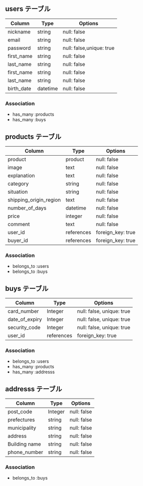 ## users テーブル

| Column      | Type     | Options                  |
| ----------- | -------- | ------------------------ |
| nickname    | string   | null: false              |
| email       | string   | null: false              |
| password    | string   | null: false,unique: true |
| first_name  | string   | null: false              |
| last_name   | string   | null: false              |
| first_name  | string   | null: false              |
| last_name   | string   | null: false              |
| birth_date  | datetime | null: false              |

### Association

- has_many :products
- has_many :buys

## products テーブル

| Column                 | Type       | Options           |
| ---------------------- | ---------- | ----------------- |
| product                | product    | null: false       |
| image                  | text       | null: false       |
| explanation            | text       | null: false       |
| category               | string     | null: false       |
| situation              | string     | null: false       |
| shipping_origin_region | text       | null: false       |
| number_of_days         | datetime   | null: false       |
| price                  | integer    | null: false       |
| comment                | text       | null: false       |
| user_id                | references | foreign_key: true |
| buyer_id               | references | foreign_key: true |

### Association

- belongs_to :users
- belongs_to :buys


## buys テーブル

| Column         | Type       | Options                   |
| -------------- | ---------- | ------------------------- |
| card_number    | Integer    | null: false, unique: true |
| date_of_expiry | Integer    | null: false, unique: true |
| security_code  | Integer    | null: false, unique: true |
| user_id        | references | foreign_key: true         |

### Association

- belongs_to :users
- has_many :products
- has_many :addresss

## addresss テーブル

| Column        | Type    | Options     |
| ------------- | ------- | ----------- |
| post_code     | Integer | null: false |
| prefectures   | string  | null: false |
| municipality  | string  | null: false |
| address       | string  | null: false |
| Building name | string  | null: false |
| phone_number  | string  | null: false |

### Association

- belongs_to :buys
